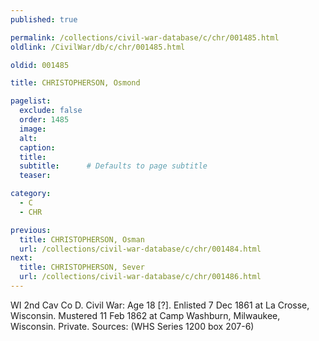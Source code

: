 ```yaml
---
published: true

permalink: /collections/civil-war-database/c/chr/001485.html
oldlink: /CivilWar/db/c/chr/001485.html

oldid: 001485

title: CHRISTOPHERSON, Osmond

pagelist:
  exclude: false
  order: 1485
  image: 
  alt:
  caption:
  title:
  subtitle:      # Defaults to page subtitle
  teaser:

category: 
  - C 
  - CHR

previous:
  title: CHRISTOPHERSON, Osman
  url: /collections/civil-war-database/c/chr/001484.html  
next:
  title: CHRISTOPHERSON, Sever
  url: /collections/civil-war-database/c/chr/001486.html   
---
```

WI 2nd Cav Co D. Civil War: Age 18 [?]. Enlisted 7 Dec 1861 at La Crosse, Wisconsin. Mustered 11 Feb 1862 at Camp Washburn, Milwaukee, Wisconsin. Private. Sources: (WHS Series 1200 box 207-6)